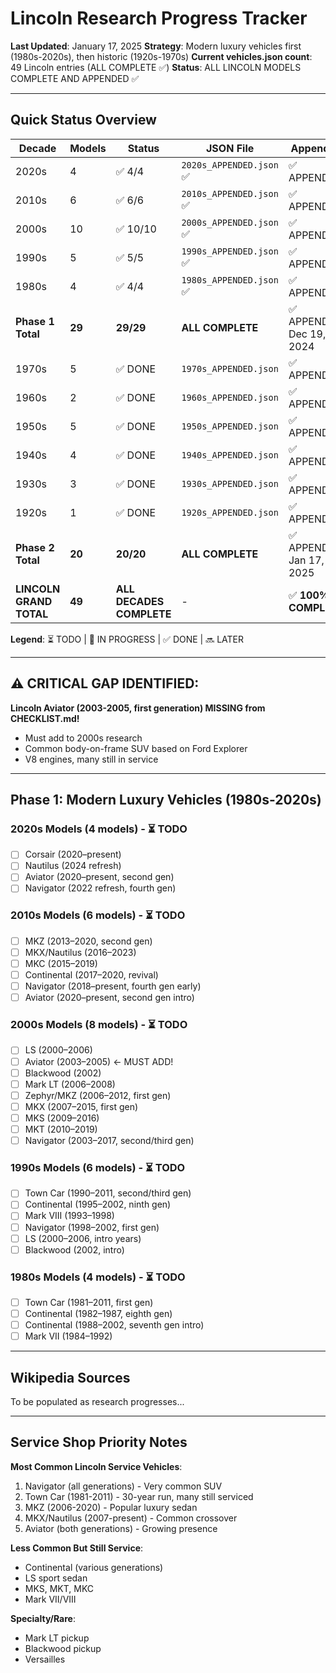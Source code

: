 # Lincoln Research Progress Tracker

**Last Updated**: January 17, 2025
**Strategy**: Modern luxury vehicles first (1980s-2020s), then historic (1920s-1970s)
**Current vehicles.json count**: 49 Lincoln entries (ALL COMPLETE ✅)
**Status**: ALL LINCOLN MODELS COMPLETE AND APPENDED ✅

---

## Quick Status Overview

| Decade | Models | Status | JSON File | Appended |
|--------|--------|--------|-----------|----------|
| 2020s  | 4      | ✅ 4/4 | `2020s_APPENDED.json` ✅ | ✅ APPENDED |
| 2010s  | 6      | ✅ 6/6 | `2010s_APPENDED.json` ✅ | ✅ APPENDED |
| 2000s  | 10     | ✅ 10/10 | `2000s_APPENDED.json` ✅ | ✅ APPENDED |
| 1990s  | 5      | ✅ 5/5 | `1990s_APPENDED.json` ✅ | ✅ APPENDED |
| 1980s  | 4      | ✅ 4/4 | `1980s_APPENDED.json` ✅ | ✅ APPENDED |
| **Phase 1 Total** | **29** | **29/29** | **ALL COMPLETE** | ✅ APPENDED Dec 19, 2024 |
| 1970s  | 5      | ✅ DONE | `1970s_APPENDED.json` | ✅ APPENDED |
| 1960s  | 2      | ✅ DONE | `1960s_APPENDED.json` | ✅ APPENDED |
| 1950s  | 5      | ✅ DONE | `1950s_APPENDED.json` | ✅ APPENDED |
| 1940s  | 4      | ✅ DONE | `1940s_APPENDED.json` | ✅ APPENDED |
| 1930s  | 3      | ✅ DONE | `1930s_APPENDED.json` | ✅ APPENDED |
| 1920s  | 1      | ✅ DONE | `1920s_APPENDED.json` | ✅ APPENDED |
| **Phase 2 Total** | **20** | **20/20** | **ALL COMPLETE** | ✅ APPENDED Jan 17, 2025 |
| **LINCOLN GRAND TOTAL** | **49** | **ALL DECADES COMPLETE** | - | ✅ **100% COMPLETE** |

**Legend**: ⏳ TODO | 🔄 IN PROGRESS | ✅ DONE | 🔜 LATER

---

## ⚠️ CRITICAL GAP IDENTIFIED:

**Lincoln Aviator (2003-2005, first generation) MISSING from CHECKLIST.md!**
- Must add to 2000s research
- Common body-on-frame SUV based on Ford Explorer
- V8 engines, many still in service

---

## Phase 1: Modern Luxury Vehicles (1980s-2020s)

### 2020s Models (4 models) - ⏳ TODO
- [ ] Corsair (2020–present)
- [ ] Nautilus (2024 refresh)
- [ ] Aviator (2020–present, second gen)
- [ ] Navigator (2022 refresh, fourth gen)

### 2010s Models (6 models) - ⏳ TODO
- [ ] MKZ (2013–2020, second gen)
- [ ] MKX/Nautilus (2016–2023)
- [ ] MKC (2015–2019)
- [ ] Continental (2017–2020, revival)
- [ ] Navigator (2018–present, fourth gen early)
- [ ] Aviator (2020–present, second gen intro)

### 2000s Models (8 models) - ⏳ TODO
- [ ] LS (2000–2006)
- [ ] Aviator (2003–2005) ← MUST ADD!
- [ ] Blackwood (2002)
- [ ] Mark LT (2006–2008)
- [ ] Zephyr/MKZ (2006–2012, first gen)
- [ ] MKX (2007–2015, first gen)
- [ ] MKS (2009–2016)
- [ ] MKT (2010–2019)
- [ ] Navigator (2003–2017, second/third gen)

### 1990s Models (6 models) - ⏳ TODO
- [ ] Town Car (1990–2011, second/third gen)
- [ ] Continental (1995–2002, ninth gen)
- [ ] Mark VIII (1993–1998)
- [ ] Navigator (1998–2002, first gen)
- [ ] LS (2000–2006, intro years)
- [ ] Blackwood (2002, intro)

### 1980s Models (4 models) - ⏳ TODO
- [ ] Town Car (1981–2011, first gen)
- [ ] Continental (1982–1987, eighth gen)
- [ ] Continental (1988–2002, seventh gen intro)
- [ ] Mark VII (1984–1992)

---

## Wikipedia Sources

To be populated as research progresses...

---

## Service Shop Priority Notes

**Most Common Lincoln Service Vehicles**:
1. Navigator (all generations) - Very common SUV
2. Town Car (1981-2011) - 30-year run, many still serviced
3. MKZ (2006-2020) - Popular luxury sedan
4. MKX/Nautilus (2007-present) - Common crossover
5. Aviator (both generations) - Growing presence

**Less Common But Still Service**:
- Continental (various generations)
- LS sport sedan
- MKS, MKT, MKC
- Mark VII/VIII

**Specialty/Rare**:
- Mark LT pickup
- Blackwood pickup
- Versailles

